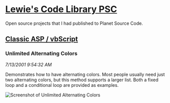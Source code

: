 # [Lewie's Code Library PSC](../../README.md)

Open source projects that I had published to Planet Source Code.

## [Classic ASP / vbScript](../README.md)

### Unlimited Alternating Colors

*7/13/2001 9:54:32 AM*

Demonstrates how to have alternating colors. Most people usually need just two alternating colors, but this method supports a larger list. Both a fixed loop and a conditional loop are provided as examples.

![Screenshot of Unlimited Alternating Colors](/screenshot.jpg)



